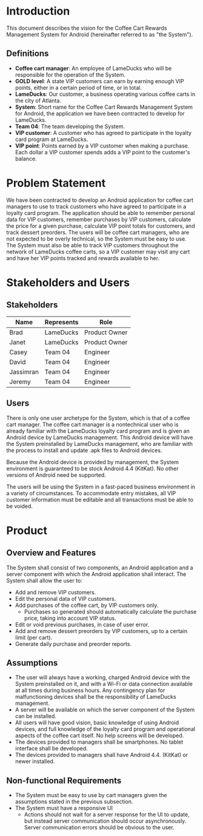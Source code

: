 # Introduction

This document describes the vision for the Coffee Cart Rewards Management System for Android (hereinafter referred to as "the System").

## Definitions

* **Coffee cart manager**: An employee of LameDucks who will be responsible for the operation of the System.
* **GOLD level**: A state VIP customers can earn by earning enough VIP points, either in a certain period of time, or in total.
* **LameDucks**: Our customer, a business operating various coffee carts in the city of Atlanta.
* **System**: Short name for the Coffee Cart Rewards Management System for Android, the application we have been contracted to develop for LameDucks.
* **Team 04**: The team developing the System.
* **VIP customer**: A customer who has agreed to participate in the loyalty card program at LameDucks.
* **VIP point**: Points earned by a VIP customer when making a purchase. Each dollar a VIP customer spends adds a VIP point to the customer's balance.

# Problem Statement

We have been contracted to develop an Android application for coffee cart managers to use to track customers who have agreed to participate in a loyalty card program. The application should be able to remember personal data for VIP customers, remember purchases by VIP customers, calculate the price for a given purchase, calculate VIP point totals for customers, and track dessert preorders. The users will be coffee cart managers, who are not expected to be overly technical, so the System must be easy to use. The System must also be able to track VIP customers throughout the network of LameDucks coffee carts, so a VIP customer may visit any cart and have her VIP points tracked and rewards available to her.

# Stakeholders and Users

## Stakeholders

| Name      | Represents | Role          |
| --------- | ---------- | ------------- |
| Brad      | LameDucks  | Product Owner |
| Janet     | LameDucks  | Product Owner |
| Casey     | Team 04    | Engineer      |
| David     | Team 04    | Engineer      |
| Jassimran | Team 04    | Engineer      |
| Jeremy    | Team 04    | Engineer      |

## Users

There is only one user archetype for the System, which is that of a coffee cart manager. The coffee cart manager is a nontechnical user who is already familiar with the LameDucks loyalty card program and is given an Android device by LameDucks management. This Android device will have the System preinstalled by LameDucks management, who are familiar with the process to install and update .apk files to Android devices.

Because the Android device is provided by management, the System environment is guaranteed to be stock Android 4.4 (KitKat). No other versions of Android need be supported.

The users will be using the System in a fast-paced business environment in a variety of circumstances. To accommodate entry mistakes, all VIP customer information must be editable and all transactions must be able to be voided.

# Product

## Overview and Features

The System shall consist of two components, an Android application and a server component with which the Android application shall interact. The System shall allow the user to:

* Add and remove VIP customers.
* Edit the personal data of VIP customers.
* Add purchases of the coffee cart, by VIP customers only.
  * Purchases so generated should automatically calculate the purchase price, taking into account VIP status.
* Edit or void previous purchases, in case of user error.
* Add and remove dessert preorders by VIP customers, up to a certain limit (per cart).
* Generate daily purchase and preorder reports.

## Assumptions

* The user will always have a working, charged Android device with the System preinstalled on it, and with a Wi-Fi or data connection available at all times during business hours. Any contingency plan for malfunctioning devices shall be the responsibility of LameDucks management.
* A server will be available on which the server component of the System can be installed.
* All users will have good vision, basic knowledge of using Android devices, and full knowledge of the loyalty card program and operational aspects of the coffee cart itself. No help screens will be developed.
* The devices provided to managers shall be smartphones. No tablet interface shall be developed.
* The devices provided to managers shall have Android 4.4. (KitKat) or newer installed.

## Non-functional Requirements

* The System must be easy to use by cart managers given the assumptions stated in the previous subsection.
* The System must have a responsive UI
  * Actions should not wait for a server response for the UI to update, but instead server communication should occur asynchronously. Server communication errors should be obvious to the user.


